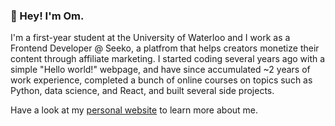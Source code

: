 ### 👋 Hey! I'm Om. 

I'm a first-year student at the University of Waterloo and I work as a Frontend Developer @ Seeko, a platfrom that helps creators monetize their content through affiliate marketing. I started coding several years ago with a simple "Hello world!" webpage, and have since accumulated ~2 years of work experience, completed a bunch of online courses on topics such as Python, data science, and React, and built several side projects. 

Have a look at my [personal website](https://omgandhi.com/) to learn more about me. 

<!--
**omgandhi/omgandhi** is a ✨ _special_ ✨ repository because its `README.md` (this file) appears on your GitHub profile.

Here are some ideas to get you started:

- 🔭 I’m currently working on ...
- 🌱 I’m currently learning ...
- 👯 I’m looking to collaborate on ...
- 🤔 I’m looking for help with ...
- 💬 Ask me about ...
- 📫 How to reach me: ...
- 😄 Pronouns: ...
- ⚡ Fun fact: ...
-->
